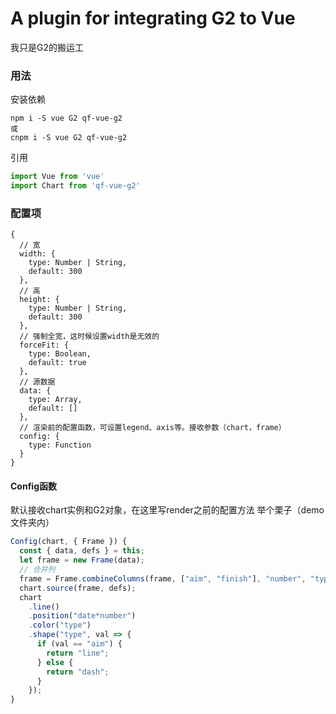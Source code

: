 # A plugin for integrating G2 to Vue
我只是G2的搬运工

### 用法
安装依赖
```
npm i -S vue G2 qf-vue-g2
或
cnpm i -S vue G2 qf-vue-g2
```
引用
``` javascript
import Vue from 'vue'
import Chart from 'qf-vue-g2'
```

### 配置项
```javaacript
{
  // 宽
  width: {
    type: Number | String,
    default: 300
  },
  // 高
  height: {
    type: Number | String,
    default: 300
  },
  // 强制全宽，这时候设置width是无效的
  forceFit: {
    type: Boolean,
    default: true
  },
  // 源数据
  data: {
    type: Array,
    default: []
  },
  // 渲染前的配置函数，可设置legend、axis等。接收参数（chart，frame）
  config: {
    type: Function
  }
}
```

#### Config函数
默认接收chart实例和G2对象，在这里写render之前的配置方法
举个栗子（demo文件夹内）
```javascript
Config(chart, { Frame }) {
  const { data, defs } = this;
  let frame = new Frame(data);
  // 合并列
  frame = Frame.combineColumns(frame, ["aim", "finish"], "number", "type");
  chart.source(frame, defs);
  chart
    .line()
    .position("date*number")
    .color("type")
    .shape("type", val => {
      if (val == "aim") {
        return "line";
      } else {
        return "dash";
      }
    });
}
```
